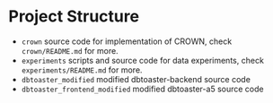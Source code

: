 # Project Structure
- `crown` source code for implementation of CROWN, check `crown/README.md` for more.
- `experiments` scripts and source code for data experiments, check `experiments/README.md` for more.
- `dbtoaster_modified` modified dbtoaster-backend source code
- `dbtoaster_frontend_modified` modified dbtoaster-a5 source code